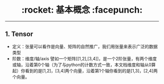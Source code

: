 <h1 align = "center">:rocket: 基本概念 :facepunch:</h1>

---

## 1. Tensor
- 定义：张量可以看作是向量、矩阵的自然推广，我们用张量来表示广泛的数据类型
- 阶数：维度/轴/axis
譬如一个矩阵[[1,2],[3,4]]，是一个2阶张量，有两个维度或轴，沿着第0个轴（为了与python的计数方式一致，本文档维度和轴从0算起）你看到的是[1,2]，[3,4]两个向量，沿着第1个轴你看到的是[1,3]，[2,4]两个向量。
